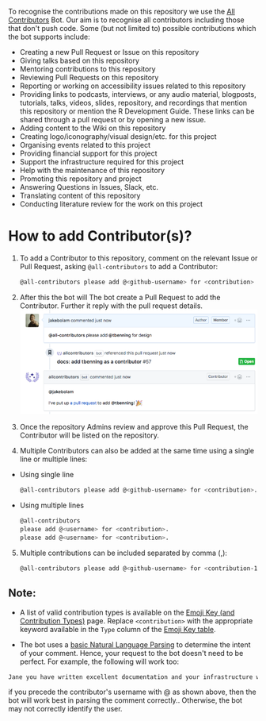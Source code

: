 To recognise the contributions made on this repository we use the [All Contributors](https://allcontributors.org/) Bot. 
Our aim is to recognise all contributors including those that don't push code. 
Some (but not limited to) possible contributions which the bot supports include:
- Creating a new Pull Request or Issue on this repository
- Giving talks based on this repository
- Mentoring contributions to this repository
- Reviewing Pull Requests on this repository
- Reporting or working on accessibility issues related to this repository
- Providing links to podcasts, interviews, or any audio material, blogposts, tutorials, talks, videos, slides, repository, and recordings that mention this repository or mention the R Development Guide.
These links can be shared through a pull request or by opening a new issue.
- Adding content to the Wiki on this repository
- Creating logo/iconography/visual design/etc. for this project
- Organising events related to this project
- Providing financial support for this project 
- Support the infrastructure required for this project
- Help with the maintenance of this repository
- Promoting this repository and project
- Answering Questions in Issues, Slack, etc.
- Translating content of this repository
- Conducting literature review for the work on this project

# How to add Contributor(s)?

1. To add a Contributor to this repository, comment on the relevant Issue or Pull Request, asking `@all-contributors` to add a Contributor:

   ```sh
   @all-contributors please add @<github-username> for <contribution>
   ```

2. After this the bot will The bot create a Pull Request to add the Contributor. Further it reply with the pull request details. 
![Example of using the All Contributors bot](img/bot-usage.png)

3. Once the repository Admins review and approve this Pull Request, the Contributor will be listed on the repository.

4. Multiple Contributors can also be added at the same time using a single line or multiple lines:

  - Using single line
    ```sh
    @all-contributors please add @<github-username> for <contribution>. please add @<github-username> for <contribution>.
    ```

  - Using multiple lines
    ```sh
    @all-contributors
    please add @<username> for <contribution>. 
    please add @<username> for <contribution>.
    ```

5. Multiple contributions can be included separated by comma (,):

    ```sh
   @all-contributors please add @<github-username> for <contribution-1>, <contribution-2>, <contribution-3>
   ```
   
## Note: 

- A list of valid contribution types is available on the [Emoji Key (and Contribution Types)](https://allcontributors.org/docs/en/emoji-key) page.
Replace `<contribution>` with the appropriate keyword available in the `Type` column of the [Emoji Key table](https://allcontributors.org/docs/en/emoji-key#table). 

- The bot uses a [basic Natural Language Parsing](https://github.com/all-contributors/app/blob/master/lib/parse-comment.js) to determine the intent of your comment. Hence, your request to the bot doesn't need to be perfect. For example, the following will work too:
```sh
Jane you have written excellent documentation and your infrastructure work has been great too. Let's add `@jane.doe23` for her contributions. cc `@all-contributors`
```
if you precede the contributor's username with @ as shown above, then the bot will work best in parsing the comment correctly.. Otherwise, the bot may not correctly identify the user.
